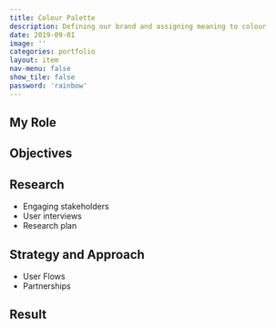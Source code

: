 ```yaml
---
title: Colour Palette
description: Defining our brand and assigning meaning to colour
date: 2019-09-01
image: ''
categories: portfolio
layout: item
nav-menu: false
show_tile: false
password: 'rainbow'
---
```


## My Role

## Objectives

## Research

* Engaging stakeholders
* User interviews
* Research plan

## Strategy and Approach

* User Flows
* Partnerships

## Result
